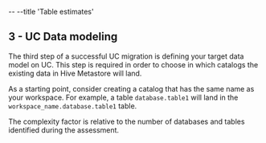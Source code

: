 -- --title 'Table estimates'
## 3 - UC Data modeling

The third step of a successful UC migration is defining your target data model on UC.
This step is required in order to choose in which catalogs the existing data in Hive Metastore will land.

As a starting point, consider creating a catalog that has the same name as your workspace.
For example, a table `database.table1` will land in the `workspace_name.database.table1` table.

The complexity factor is relative to the number of databases and tables identified during the assessment.
